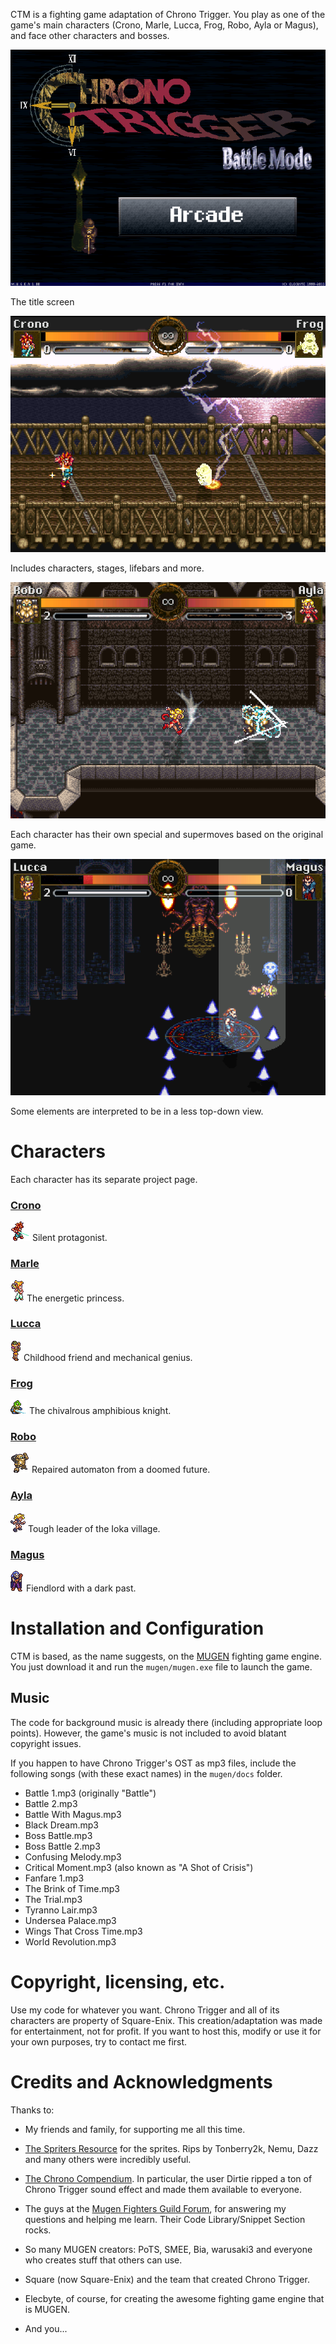 CTM is a fighting game adaptation of Chrono Trigger.
You play as one of the game's main characters (Crono, Marle, Lucca, Frog, Robo,
Ayla or Magus), and face other characters and bosses.

![Title screen](docs/img/screen1.png "Title screen")

The title screen

![A battle](docs/img/screen2.png "A battle")

Includes characters, stages, lifebars and more.

![Another battle](docs/img/screen3.png "Another battle")

Each character has their own special and supermoves based on the original game.

![A third battle](docs/img/screen4.png "A third battle")

Some elements are interpreted to be in a less top-down view.

# Characters

Each character has its separate project page.

### [Crono](http://jbahamon.github.io/ctm-crono/)

![Crono][crono] Silent protagonist.

### [Marle](http://jbahamon.github.io/ctm-marle/)

![Marle][marle] The energetic princess.

### [Lucca](http://jbahamon.github.io/ctm-lucca/)

![Lucca][lucca] Childhood friend and mechanical genius.

### [Frog](http://jbahamon.github.io/ctm-frog/)

![Frog][frog] The chivalrous amphibious knight.

### [Robo](http://jbahamon.github.io/ctm-robo/)

![Robo][robo] Repaired automaton from a doomed future.

### [Ayla](http://jbahamon.github.io/ctm-ayla/)

![Ayla][ayla] Tough leader of the Ioka village.

### [Magus](http://jbahamon.github.io/ctm-magus/)

![Magus][magus] Fiendlord with a dark past.


# Installation and Configuration

CTM is based, as the name suggests, on the
[MUGEN](https://en.wikipedia.org/wiki/M.U.G.E.N) fighting game engine. You just download it and run the `mugen/mugen.exe` file to launch the game.


## Music

The code for background music is already there (including appropriate loop points). However, the game's music is not included to avoid blatant copyright issues. 

If you happen to have Chrono Trigger's OST as mp3 files, include the following songs (with these exact names) in the `mugen/docs` folder.

- Battle 1.mp3 (originally "Battle") 
- Battle 2.mp3
- Battle With Magus.mp3
- Black Dream.mp3
- Boss Battle.mp3
- Boss Battle 2.mp3
- Confusing Melody.mp3
- Critical Moment.mp3 (also known as "A Shot of Crisis")
- Fanfare 1.mp3
- The Brink of Time.mp3
- The Trial.mp3
- Tyranno Lair.mp3
- Undersea Palace.mp3
- Wings That Cross Time.mp3
- World Revolution.mp3


# Copyright, licensing, etc.

Use my code for whatever you want. Chrono Trigger and all of its characters are property of Square-Enix. This creation/adaptation was made for entertainment, not for profit. If you want to host this, modify or use it for your own purposes, try to contact me first.

# Credits and Acknowledgments 

Thanks to:

- My friends and family, for supporting me all this time.

- [The Spriters Resource](http://www.spriters-resource.com) for the sprites. Rips by Tonberry2k, Nemu, Dazz
  and many others were incredibly useful.

- [The Chrono Compendium](http://chronocompendium.com). In particular, the user Dirtie ripped 
  a ton of Chrono Trigger sound effect and made them available to everyone.

- The guys at the [Mugen Fighters Guild Forum](http://mugenguild.com/forumx/index.php),
  for answering my questions and helping me learn. Their Code Library/Snippet Section rocks.

- So many MUGEN creators: PoTS, SMEE, Bia, warusaki3 and everyone who creates stuff that others can use.

- Square (now Square-Enix) and the team that created Chrono Trigger.

- Elecbyte, of course, for creating the awesome fighting game engine that is MUGEN.

- And you...




[crono]: docs/img/crono.gif "Crono"
[marle]: docs/img/marle.gif "Marle"
[lucca]: docs/img/lucca.gif "Lucca"
[frog]:  docs/img/frog.gif  "Frog"
[robo]:  docs/img/robo.gif  "Robo"
[ayla]:  docs/img/ayla.gif  "Ayla"
[magus]: docs/img/magus.gif "Magus"

